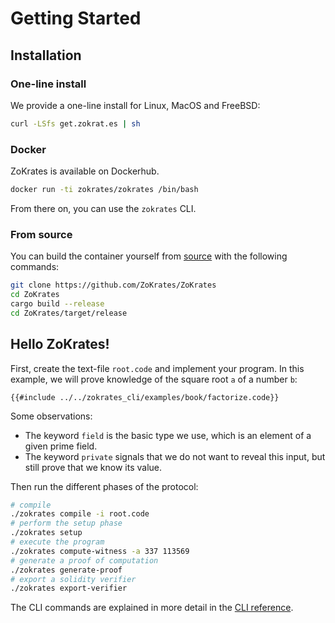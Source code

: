 # Getting Started

## Installation

### One-line install

We provide a one-line install for Linux, MacOS and FreeBSD:

```bash
curl -LSfs get.zokrat.es | sh
```

### Docker

ZoKrates is available on Dockerhub.

```bash
docker run -ti zokrates/zokrates /bin/bash
```

From there on, you can use the `zokrates` CLI.

### From source

You can build the container yourself from [source](https://github.com/JacobEberhardt/ZoKrates/) with the following commands:

```bash
git clone https://github.com/ZoKrates/ZoKrates
cd ZoKrates
cargo build --release
cd ZoKrates/target/release
```

## Hello ZoKrates!

First, create the text-file `root.code` and implement your program. In this example, we will prove knowledge of the square root `a` of a number `b`:

```zokrates
{{#include ../../zokrates_cli/examples/book/factorize.code}}
```

Some observations:
- The keyword `field` is the basic type we use, which is an element of a given prime field.
- The keyword `private` signals that we do not want to reveal this input, but still prove that we know its value.

Then run the different phases of the protocol:

```bash
# compile
./zokrates compile -i root.code
# perform the setup phase
./zokrates setup
# execute the program
./zokrates compute-witness -a 337 113569
# generate a proof of computation
./zokrates generate-proof
# export a solidity verifier
./zokrates export-verifier
```

The CLI commands are explained in more detail in the [CLI reference](reference/cli.html).
